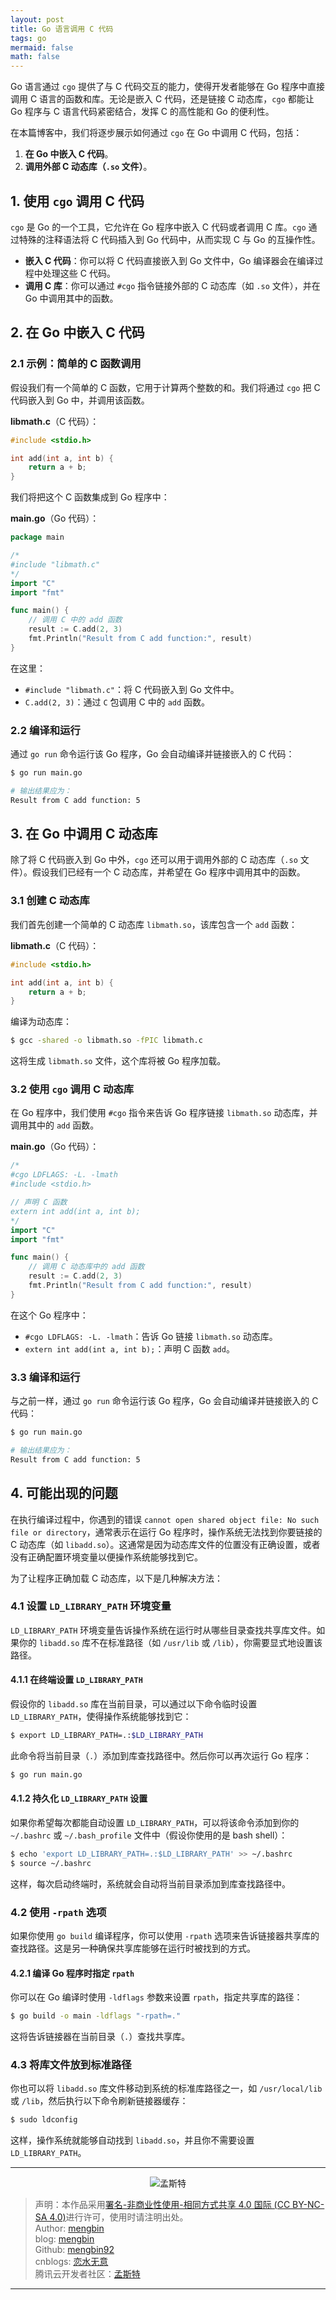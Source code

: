 ```yaml
---
layout: post
title: Go 语言调用 C 代码
tags: go 
mermaid: false
math: false
---  
```


Go 语言通过 `cgo` 提供了与 C 代码交互的能力，使得开发者能够在 Go 程序中直接调用 C 语言的函数和库。无论是嵌入 C 代码，还是链接 C 动态库，`cgo` 都能让 Go 程序与 C 语言代码紧密结合，发挥 C 的高性能和 Go 的便利性。

在本篇博客中，我们将逐步展示如何通过 `cgo` 在 Go 中调用 C 代码，包括：

1. **在 Go 中嵌入 C 代码**。
2. **调用外部 C 动态库（`.so` 文件）**。

## 1. 使用 `cgo` 调用 C 代码

`cgo` 是 Go 的一个工具，它允许在 Go 程序中嵌入 C 代码或者调用 C 库。`cgo` 通过特殊的注释语法将 C 代码插入到 Go 代码中，从而实现 C 与 Go 的互操作性。

- **嵌入 C 代码**：你可以将 C 代码直接嵌入到 Go 文件中，Go 编译器会在编译过程中处理这些 C 代码。
- **调用 C 库**：你可以通过 `#cgo` 指令链接外部的 C 动态库（如 `.so` 文件），并在 Go 中调用其中的函数。

## 2. 在 Go 中嵌入 C 代码

### 2.1 示例：简单的 C 函数调用

假设我们有一个简单的 C 函数，它用于计算两个整数的和。我们将通过 `cgo` 把 C 代码嵌入到 Go 中，并调用该函数。

**libmath.c**（C 代码）：

```c
#include <stdio.h>

int add(int a, int b) {
    return a + b;
}
```

我们将把这个 C 函数集成到 Go 程序中：

**main.go**（Go 代码）：

```go
package main

/*
#include "libmath.c"
*/
import "C"
import "fmt"

func main() {
    // 调用 C 中的 add 函数
    result := C.add(2, 3)
    fmt.Println("Result from C add function:", result)
}
```

在这里：

- `#include "libmath.c"`：将 C 代码嵌入到 Go 文件中。
- `C.add(2, 3)`：通过 `C` 包调用 C 中的 `add` 函数。

### 2.2 编译和运行

通过 `go run` 命令运行该 Go 程序，Go 会自动编译并链接嵌入的 C 代码：

```bash
$ go run main.go

# 输出结果应为：
Result from C add function: 5
```

## 3. 在 Go 中调用 C 动态库

除了将 C 代码嵌入到 Go 中外，`cgo` 还可以用于调用外部的 C 动态库（`.so` 文件）。假设我们已经有一个 C 动态库，并希望在 Go 程序中调用其中的函数。

### 3.1 创建 C 动态库

我们首先创建一个简单的 C 动态库 `libmath.so`，该库包含一个 `add` 函数：

**libmath.c**（C 代码）：

```c
#include <stdio.h>

int add(int a, int b) {
    return a + b;
}
```

编译为动态库：

```bash
$ gcc -shared -o libmath.so -fPIC libmath.c
```

这将生成 `libmath.so` 文件，这个库将被 Go 程序加载。

### 3.2 使用 `cgo` 调用 C 动态库

在 Go 程序中，我们使用 `#cgo` 指令来告诉 Go 程序链接 `libmath.so` 动态库，并调用其中的 `add` 函数。

**main.go**（Go 代码）：

```go
/*
#cgo LDFLAGS: -L. -lmath
#include <stdio.h>

// 声明 C 函数
extern int add(int a, int b);
*/
import "C"
import "fmt"

func main() {
    // 调用 C 动态库中的 add 函数
    result := C.add(2, 3)
    fmt.Println("Result from C add function:", result)
}
```

在这个 Go 程序中：
- `#cgo LDFLAGS: -L. -lmath`：告诉 Go 链接 `libmath.so` 动态库。
- `extern int add(int a, int b);`：声明 C 函数 `add`。

### 3.3 编译和运行

与之前一样，通过 `go run` 命令运行该 Go 程序，Go 会自动编译并链接嵌入的 C 代码：

```bash
$ go run main.go

# 输出结果应为：
Result from C add function: 5
```  

## 4. 可能出现的问题

在执行编译过程中，你遇到的错误 `cannot open shared object file: No such file or directory`，通常表示在运行 Go 程序时，操作系统无法找到你要链接的 C 动态库（如 `libadd.so`）。这通常是因为动态库文件的位置没有正确设置，或者没有正确配置环境变量以便操作系统能够找到它。

为了让程序正确加载 C 动态库，以下是几种解决方法：

### 4.1 设置 `LD_LIBRARY_PATH` 环境变量

`LD_LIBRARY_PATH` 环境变量告诉操作系统在运行时从哪些目录查找共享库文件。如果你的 `libadd.so` 库不在标准路径（如 `/usr/lib` 或 `/lib`），你需要显式地设置该路径。

#### 4.1.1 在终端设置 `LD_LIBRARY_PATH`

假设你的 `libadd.so` 库在当前目录，可以通过以下命令临时设置 `LD_LIBRARY_PATH`，使得操作系统能够找到它：

```bash
$ export LD_LIBRARY_PATH=.:$LD_LIBRARY_PATH
```

此命令将当前目录（`.`）添加到库查找路径中。然后你可以再次运行 Go 程序：

```bash
$ go run main.go
```

#### 4.1.2 持久化 `LD_LIBRARY_PATH` 设置

如果你希望每次都能自动设置 `LD_LIBRARY_PATH`，可以将该命令添加到你的 `~/.bashrc` 或 `~/.bash_profile` 文件中（假设你使用的是 bash shell）：

```bash
$ echo 'export LD_LIBRARY_PATH=.:$LD_LIBRARY_PATH' >> ~/.bashrc
$ source ~/.bashrc
```

这样，每次启动终端时，系统就会自动将当前目录添加到库查找路径中。

### 4.2 使用 `-rpath` 选项

如果你使用 `go build` 编译程序，你可以使用 `-rpath` 选项来告诉链接器共享库的查找路径。这是另一种确保共享库能够在运行时被找到的方式。

#### 4.2.1 编译 Go 程序时指定 `rpath`

你可以在 Go 编译时使用 `-ldflags` 参数来设置 `rpath`，指定共享库的路径：

```bash
$ go build -o main -ldflags "-rpath=."
```

这将告诉链接器在当前目录（`.`）查找共享库。

### 4.3 将库文件放到标准路径

你也可以将 `libadd.so` 库文件移动到系统的标准库路径之一，如 `/usr/local/lib` 或 `/lib`，然后执行以下命令刷新链接器缓存：

```bash
$ sudo ldconfig
```

这样，操作系统就能够自动找到 `libadd.so`，并且你不需要设置 `LD_LIBRARY_PATH`。

---

<div align="center">
  <img src="../img/qrcode_wechat.jpg" alt="孟斯特">
</div>

> 声明：本作品采用[署名-非商业性使用-相同方式共享 4.0 国际 (CC BY-NC-SA 4.0)](https://creativecommons.org/licenses/by-nc-sa/4.0/deed.zh)进行许可，使用时请注明出处。  
> Author: [mengbin](mengbin1992@outlook.com)  
> blog: [mengbin](https://mengbin.top)  
> Github: [mengbin92](https://mengbin92.github.io/)  
> cnblogs: [恋水无意](https://www.cnblogs.com/lianshuiwuyi/)  
> 腾讯云开发者社区：[孟斯特](https://cloud.tencent.com/developer/user/6649301)  
---
